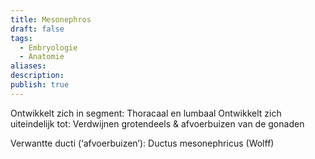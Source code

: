```yaml
---
title: Mesonephros
draft: false
tags:
  - Embryologie
  - Anatomie
aliases: 
description: 
publish: true
---
```



Ontwikkelt zich in segment: Thoracaal en lumbaal
Ontwikkelt zich uiteindelijk tot: Verdwijnen grotendeels & afvoerbuizen van de gonaden

Verwantte ducti (‘afvoerbuizen’): Ductus mesonephricus (Wolff)